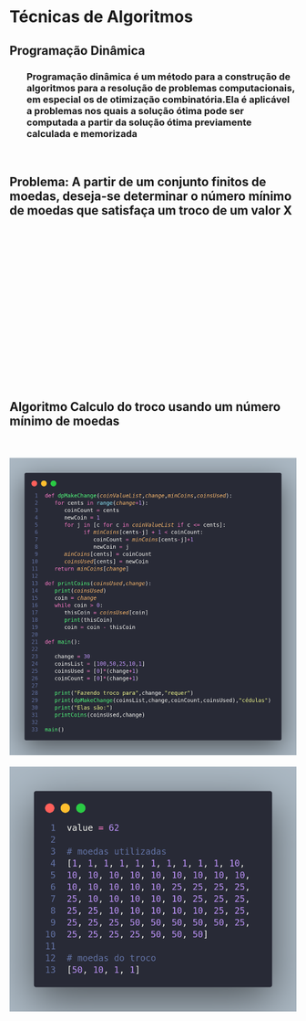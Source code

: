 # Técnicas de Algoritmos

## Programação Dinâmica

<h3 style="margin-left: 30px;">Programação dinâmica é um método para a construção de algoritmos para a resolução de problemas computacionais, em especial os de otimização combinatória.Ela é aplicável a problemas nos quais a solução ótima pode ser computada a partir da solução ótima previamente calculada e memorizada</h3>

<br/>

## Problema: A partir de um conjunto finitos de moedas, deseja-se determinar o número mínimo de moedas que satisfaça um troco de um valor X

<br/>
<br/>
<br/>
<br/>
<br/>
<br/>
<br/>
<br/>
<br/>
<br/>
<br/>
<br/>
<br/>
<br/>
<br/>
<br/>

## Algoritmo Calculo do troco usando um número mínimo de moedas

<br/> 
<br/>

<img src="./programacao-dinamica.png"/>

<br/>
<br/>

<img src="./teste.png"/>
